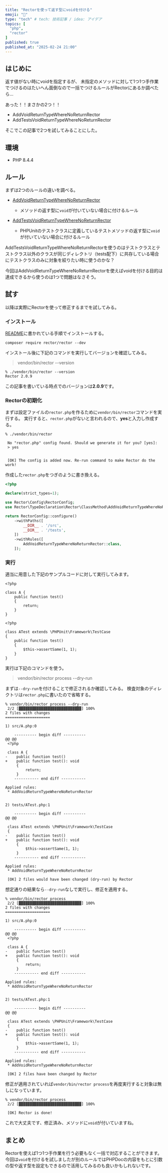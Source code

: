 ```yaml
---
title: "Rectorを使って返す型にvoidを付ける"
emoji: "🫙"
type: "tech" # tech: 技術記事 / idea: アイデア
topics: [
  "php",
  "rector"
]
published: true
published_at: "2025-02-24 21:00"
---
```


## はじめに

返す値がない時にvoidを指定するが、
未指定のメソッドに対して1つ1つ手作業でつけるのはたいへん面倒なので一括でつけるルールがRectorにあるか調べたら...

あった！！まさかの2つ！！

* AddVoidReturnTypeWhereNoReturnRector
* AddTestsVoidReturnTypeWhereNoReturnRector

そこでこの記事で2つを試してみることにした。

## 環境

- PHP 8.4.4

## ルール

まずは2つのルールの違いを調べる。

- [AddVoidReturnTypeWhereNoReturnRector](https://github.com/rectorphp/rector/blob/main/docs/rector_rules_overview.md#addvoidreturntypewherenoreturnrector)
    - メソッドの返す型に`void`が付いていない場合に付けるルール

- [AddTestsVoidReturnTypeWhereNoReturnRector](https://github.com/rectorphp/rector/blob/main/docs/rector_rules_overview.md#addtestsvoidreturntypewherenoreturnrector)
    - PHPUnitのテストクラスに定義しているテストメソッドの返す型に`void`が付いていない場合に付けるルール

AddTestsVoidReturnTypeWhereNoReturnRectorを使うのはテストクラスとテストクラス以外のクラスが同じディレクトリ（tests配下）に共存している場合にテストクラスのみに対象を絞りたい時に使うのかな？

今回はAddVoidReturnTypeWhereNoReturnRectorを使えばvoidを付ける目的は達成できるから使うのは1つで問題はなさそう。

## 試す

以降は実際にRectorを使って修正するまでを試してみる。

### インストール

[README](https://github.com/rectorphp/rector?tab=readme-ov-file#install)に書かれている手順でインストールする。

```
composer require rector/rector --dev
```

インストール後に下記のコマンドを実行してバージョンを確認してみる。

> vendor/bin/rector --version

```
% ./vendor/bin/rector --version
Rector 2.0.9
```

この記事を書いている時点でのバージョンは**2.0.9**です。

### Rectorの初期化

まずは設定ファイルの`rector.php`を作るために`vendor/bin/rector`コマンドを実行する。
実行すると、`rector.php`がないと言われるので、**yes**と入力し作成する。

```
% ./vendor/bin/rector

 No "rector.php" config found. Should we generate it for you? [yes]:
 > yes


 [OK] The config is added now. Re-run command to make Rector do the work!

```

作成した`rector.php`をつぎのように書き換える。

```php
<?php

declare(strict_types=1);

use Rector\Config\RectorConfig;
use Rector\TypeDeclaration\Rector\ClassMethod\AddVoidReturnTypeWhereNoReturnRector;

return RectorConfig::configure()
    ->withPaths([
        __DIR__ . '/src',
        __DIR__ . '/tests',
    ])
    ->withRules([
        AddVoidReturnTypeWhereNoReturnRector::class,
    ]);
```

### 実行

適当に用意した下記のサンプルコードに対して実行してみます。

```php:src/A.php
<?php

class A {
    public function test()
    {
        return;
    }
}
```

```php:tests/ATest.php
<?php

class ATest extends \PHPUnit\Framework\TestCase
{
    public function test()
    {
        $this->assertSame(1, 1);
    }
}
```

実行は下記のコマンドを使う。

> vendor/bin/rector process --dry-run

まずは`--dry-run`を付けることで修正されるか確認してみる。
検査対象のディレクトリは`rector.php`に書いたので省略する。

```
% vendor/bin/rector process --dry-run
 2/2 [▓▓▓▓▓▓▓▓▓▓▓▓▓▓▓▓▓▓▓▓▓▓▓▓▓▓▓▓] 100%
2 files with changes
====================

1) src/A.php:0

    ---------- begin diff ----------
@@ @@
 <?php

 class A {
-    public function test()
+    public function test(): void
     {
         return;
     }
    ----------- end diff -----------

Applied rules:
 * AddVoidReturnTypeWhereNoReturnRector


2) tests/ATest.php:1

    ---------- begin diff ----------
@@ @@

 class ATest extends \PHPUnit\Framework\TestCase
 {
-    public function test()
+    public function test(): void
     {
         $this->assertSame(1, 1);
     }
    ----------- end diff -----------

Applied rules:
 * AddVoidReturnTypeWhereNoReturnRector

 [OK] 2 files would have been changed (dry-run) by Rector

```

想定通りの結果なら`--dry-run`なしで実行し、修正を適用する。

```
% vendor/bin/rector process
 2/2 [▓▓▓▓▓▓▓▓▓▓▓▓▓▓▓▓▓▓▓▓▓▓▓▓▓▓▓▓] 100%
2 files with changes
====================

1) src/A.php:0

    ---------- begin diff ----------
@@ @@
 <?php

 class A {
-    public function test()
+    public function test(): void
     {
         return;
     }
    ----------- end diff -----------

Applied rules:
 * AddVoidReturnTypeWhereNoReturnRector


2) tests/ATest.php:1

    ---------- begin diff ----------
@@ @@

 class ATest extends \PHPUnit\Framework\TestCase
 {
-    public function test()
+    public function test(): void
     {
         $this->assertSame(1, 1);
     }
    ----------- end diff -----------

Applied rules:
 * AddVoidReturnTypeWhereNoReturnRector

 [OK] 2 files have been changed by Rector

```

修正が適用されていれば`vendor/bin/rector process`を再度実行すると対象は無しになっています。

```
% vendor/bin/rector process
 2/2 [▓▓▓▓▓▓▓▓▓▓▓▓▓▓▓▓▓▓▓▓▓▓▓▓▓▓▓▓] 100%

 [OK] Rector is done!

```

これで大丈夫です、修正済み、メソッドに`void`が付いていますね。

## まとめ

Rectorを使えば1つ1つ手作業を行う必要もなく一括で対応することができます。
今回は`void`を付けるを試しましたが別のルールではPHPDocの内容をもとに引数の型や返す型を設定もできるので活用してみるのも良いかもしれないです。

